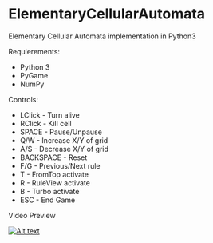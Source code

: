 # ElementaryCellularAutomata
Elementary Cellular Automata implementation in Python3

Requierements:
- Python 3
- PyGame
- NumPy

Controls:
- LClick - Turn alive
- RClick - Kill cell
- SPACE - Pause/Unpause
- Q/W - Increase X/Y of grid
- A/S - Decrease X/Y of grid
- BACKSPACE - Reset
- F/G - Previous/Next rule
- T - FromTop activate
- R - RuleView activate
- B - Turbo activate
- ESC - End Game

Video Preview

[![Alt text](http://i3.ytimg.com/vi/DROFHeRzRTE/hqdefault.jpg)](https://youtu.be/DROFHeRzRTE)

